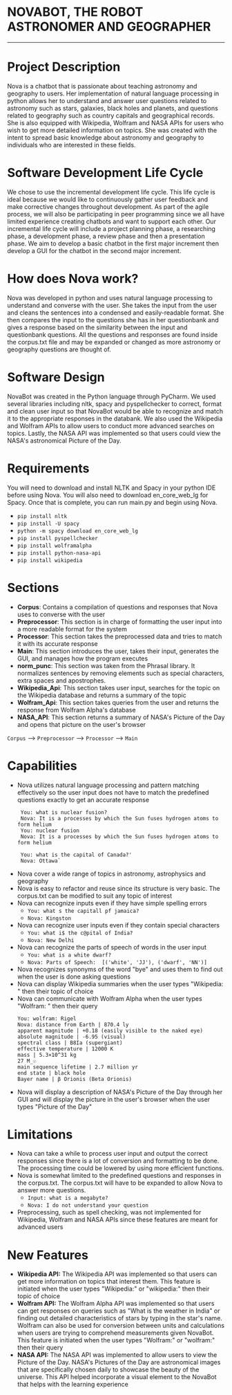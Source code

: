 # NOVABOT, THE ROBOT ASTRONOMER AND GEOGRAPHER
---

# Project Description

Nova is a chatbot that is passionate about teaching astronomy and geography to users. Her implementation of natural language processing in python allows her to understand and answer user questions related to astronomy such as stars, galaxies, black holes and planets, and questions related to geography such as country capitals and geographical records. She is also equipped with Wikipedia, Wolfram and NASA APIs for users who wish to get more detailed information on topics. She was created with the intent to spread basic knowledge about astronomy and geography to individuals who are interested in these fields. 

# Software Development Life Cycle

We chose to use the incremental development life cycle. This life cycle is ideal because we would like to continuously gather user feedback and make corrective changes throughout development. As part of the agile process, we will also be participating in peer programming since we all have limited experience creating chatbots and want to support each other. Our incremental life cycle will include a project planning phase, a researching phase, a development phase, a review phase and then a presentation phase. We aim to develop a basic chatbot in the first major increment then develop a GUI for the chatbot in the second major increment. 

# How does Nova work?

Nova was developed in python and uses natural language processing to understand and converse with the user. She takes the input from the user and cleans the sentences into a condensed and easily-readable format. She then compares the input to the questions she has in her questionbank and gives a response based on the similarity between the input and questionbank questions. All the questions and responses are found inside the corpus.txt file and may be expanded or changed as more astronomy or geography questions are thought of. 

# Software Design

NovaBot was created in the Python language through PyCharm. We used several libraries including nltk, spacy and pyspellchecker to correct, format and clean user input so that NovaBot would be able to recognize and match it to the appropriate responses in the databank. We also used the Wikipedia and Wolfram APIs to allow users to conduct more advanced searches on topics. Lastly, the NASA API was implemented so that users could view the NASA's astronomical Picture of the Day. 

# Requirements

You will need to download and install NLTK and Spacy in your python IDE before using Nova. You will also need to download en_core_web_lg for Spacy. Once that is complete, you can run main.py and begin using Nova. 

- `pip install nltk`
- `pip install -U spacy`
- `python -m spacy download en_core_web_lg`
- `pip install pyspellchecker`
- `pip install wolframalpha`
- `pip install python-nasa-api`
- `pip install wikipedia`

# Sections

- **Corpus**: Contains a compilation of questions and responses that Nova uses to converse with the user
- **Preprocessor**: This section is in charge of formatting the user input into a more readable format for the system
- **Processor**: This section takes the preprocessed data and tries to match it with its accurate response
- **Main**: This section introduces the user, takes their input, generates the GUI, and manages how the program executes 
- **norm_punc**: This section was taken from the Phrasal library. It normalizes sentences by removing elements such as special characters, extra spaces and apostrophes. 
- **Wikipedia_Api**: This section takes user input, searches for the topic on the Wikipedia database and returns a summary of the topic
- **Wolfram_Api**: This section takes queries from the user and returns the response from Wolfram Alpha's database
- **NASA_API**: This section returns a summary of NASA's Picture of the Day and opens that picture on the user's browser

`Corpus` --> `Preprocessor` --> `Processor` --> `Main`

# Capabilities

- Nova utilizes natural language processing and pattern matching effectively so the user input does not have to match the predefined questions exactly to get an accurate response
   ```
    You: what is nuclear fusion?
    Nova: It is a processes by which the Sun fuses hydrogen atoms to form helium
    You: nuclear fusion
    Nova: It is a processes by which the Sun fuses hydrogen atoms to form helium
   ```
   ```
    You: what is the capital of Canada?'
    Nova: Ottawa`
   ```
- Nova cover a wide range of topics in astronomy, astrophysics and geography
- Nova is easy to refactor and reuse since its structure is very basic. The corpus.txt can be modified to suit any topic of interest
- Nova can recognize inputs even if they have simple spelling errors
  - `You: what s the capitall pf jamaica?`
  - `Nova: Kingston`
- Nova can recognize user inputs even if they contain special characters 
  - `You: what i$ the c@pital of India?`
  - `Nova: New Delhi`
- Nova can recognize the parts of speech of words in the user input
  - `You: what is a white dwarf?`
  - `Nova: Parts of Speech:  [('white', 'JJ'), ('dwarf', 'NN')]`
- Nova recognizes synonyms of the word "bye" and uses them to find out when the user is done asking questions
- Nova can display Wikipedia summaries when the user types "Wikipedia: " then their topic of choice
- Nova can communicate with Wolfram Alpha when the user types "Wolfram: " then their query
    ```
    You: wolfram: Rigel
    Nova: distance from Earth | 870.4 ly
    apparent magnitude | +0.18 (easily visible to the naked eye)
    absolute magnitude | -6.95 (visual)
    spectral class | B8Ia (supergiant)
    effective temperature | 12000 K
    mass | 5.3×10^31 kg
    27 M_☉
    main sequence lifetime | 2.7 million yr
    end state | black hole
    Bayer name | β Orionis (Beta Orionis)
    ```
- Nova will display a description of NASA's Picture of the Day through her GUI and will display the picture in the user's browser when the user types "Picture of the Day"

# Limitations

- Nova can take a while to process user input and output the correct responses since there is a lot of conversion and formatting to be done. The processing time could be lowered by using more efficient functions.
- Nova is somewhat limited to the predefined questions and responses in the corpus.txt. The corpus.txt will have to be expanded to allow Nova to answer more questions.
  - `Input: what is a megabyte?`
  - `Nova: I do not understand your question`
- Preprocessing, such as spell checking, was not implemented for Wikipedia, Wolfram and NASA APIs since these features are meant for advanced users

# New Features 

- **Wikipedia API:** The Wikipedia API was implemented so that users can get more information on topics that interest them. This feature is initiated when the user types "Wikipedia:" or "wikipedia:" then their topic of choice
- **Wolfram API:** The Wolfram Alpha API was implemented so that users can get responses on queries such as "What is the weather in India" or finding out detailed characteristics of stars by typing in the star's name. Wolfram can also be used for conversion between units and calculations when users are trying to comprehend measurements given NovaBot. This feature is initiated when the user types "Wolfram:" or "wolfram:" then their query
- **NASA API:** The NASA API was implemented to allow users to view the Picture of the Day. NASA's Pictures of the Day are astronomical images that are specifically chosen daily to showcase the beauty of the universe. This API helped incorporate a visual element to the NovaBot that helps with the learning experience 
